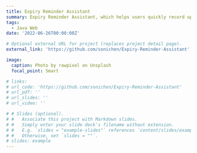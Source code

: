 ```yaml
---
title: Expiry Reminder Assistant
summary: Expiry Reminder Assistant, which helps users quickly record upcoming expiration dates of items, reducing memory burden and improving efficiency.
tags:
  - Java Web
date: '2022-06-26T00:00:00Z'

# Optional external URL for project (replaces project detail page).
external_link: 'https://github.com/sonichen/Expiry-Reminder-Assistant'

image:
  caption: Photo by rawpixel on Unsplash
  focal_point: Smart

# links:
# url_code: 'https://github.com/sonichen/Expiry-Reminder-Assistant'
# url_pdf: ''
# url_slides: ''
# url_video: ''

# # Slides (optional).
# #   Associate this project with Markdown slides.
# #   Simply enter your slide deck's filename without extension.
# #   E.g. `slides = "example-slides"` references `content/slides/example-slides.md`.
# #   Otherwise, set `slides = ""`.
# slides: example
---
```

 